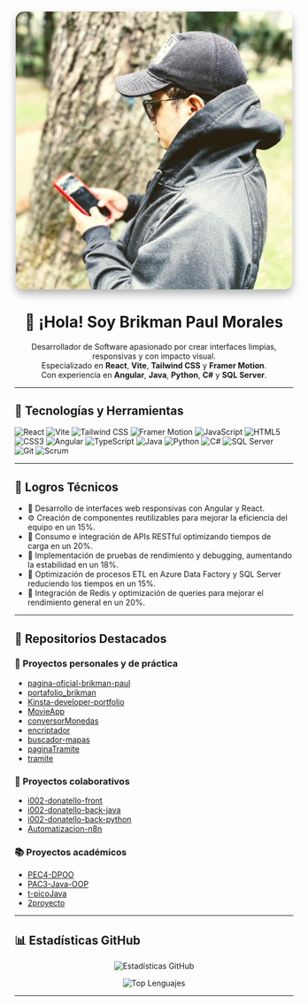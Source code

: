 <!-- Banner principal con estilo aplicado -->
<p align="center">
  <img 
    src="https://github.com/BrikmanP/BrikmanP/blob/main/image.png?raw=true" 
    alt="Bienvenida" 
    width="500" 
    style="border-radius: 15px; box-shadow: 0 8px 15px rgba(0,0,0,0.3); filter: brightness(1.05) contrast(1.1);"
  />
</p>

<h1 align="center">👋 ¡Hola! Soy Brikman Paul Morales</h1>
<p align="center">
  Desarrollador de Software apasionado por crear interfaces limpias, responsivas y con impacto visual.<br />
  Especializado en <strong>React</strong>, <strong>Vite</strong>, <strong>Tailwind CSS</strong> y <strong>Framer Motion</strong>.<br />
  Con experiencia en <strong>Angular</strong>, <strong>Java</strong>, <strong>Python</strong>, <strong>C#</strong> y <strong>SQL Server</strong>.
</p>

---

## 🚀 Tecnologías y Herramientas

![React](https://img.shields.io/badge/-React-61DAFB?style=flat-square&logo=react&logoColor=black)
![Vite](https://img.shields.io/badge/-Vite-646CFF?style=flat-square&logo=vite&logoColor=white)
![Tailwind CSS](https://img.shields.io/badge/-TailwindCSS-38B2AC?style=flat-square&logo=tailwind-css&logoColor=white)
![Framer Motion](https://img.shields.io/badge/-Framer%20Motion-000000?style=flat-square&logo=framer&logoColor=white)
![JavaScript](https://img.shields.io/badge/-JavaScript-F7DF1E?style=flat-square&logo=javascript&logoColor=black)
![HTML5](https://img.shields.io/badge/-HTML5-E34F26?style=flat-square&logo=html5&logoColor=white)
![CSS3](https://img.shields.io/badge/-CSS3-1572B6?style=flat-square&logo=css3&logoColor=white)
![Angular](https://img.shields.io/badge/-Angular-DD0031?style=flat-square&logo=angular&logoColor=white)
![TypeScript](https://img.shields.io/badge/-TypeScript-3178C6?style=flat-square&logo=typescript&logoColor=white)
![Java](https://img.shields.io/badge/-Java-007396?style=flat-square&logo=java&logoColor=white)
![Python](https://img.shields.io/badge/-Python-3776AB?style=flat-square&logo=python&logoColor=white)
![C#](https://img.shields.io/badge/-C%23-239120?style=flat-square&logo=c-sharp&logoColor=white)
![SQL Server](https://img.shields.io/badge/-SQL%20Server-CC2927?style=flat-square&logo=microsoft-sql-server&logoColor=white)
![Git](https://img.shields.io/badge/-Git-F05032?style=flat-square&logo=git&logoColor=white)
![Scrum](https://img.shields.io/badge/-Scrum-6DB33F?style=flat-square)

---

## 🧠 Logros Técnicos

- 🔧 Desarrollo de interfaces web responsivas con Angular y React.
- ⚙️ Creación de componentes reutilizables para mejorar la eficiencia del equipo en un 15%.
- 📡 Consumo e integración de APIs RESTful optimizando tiempos de carga en un 20%.
- 🔄 Implementación de pruebas de rendimiento y debugging, aumentando la estabilidad en un 18%.
- 💾 Optimización de procesos ETL en Azure Data Factory y SQL Server reduciendo los tiempos en un 15%.
- 🧠 Integración de Redis y optimización de queries para mejorar el rendimiento general en un 20%.

---

## 📂 Repositorios Destacados

### 📌 Proyectos personales y de práctica

- [pagina-oficial-brikman-paul](https://github.com/BrikmanP/pagina-oficial-brikman-paul)
- [portafolio_brikman](https://github.com/BrikmanP/portafolio_brikman)
- [Kinsta-developer-portfolio](https://github.com/BrikmanP/Kinsta-developer-portfolio)
- [MovieApp](https://github.com/BrikmanP/MovieApp)
- [conversorMonedas](https://github.com/BrikmanP/conversorMonedas)
- [encriptador](https://github.com/BrikmanP/encriptador)
- [buscador-mapas](https://github.com/BrikmanP/buscador-mapas)
- [paginaTramite](https://github.com/BrikmanP/paginaTramite)
- [tramite](https://github.com/BrikmanP/tramite)

### 💼 Proyectos colaborativos

- [i002-donatello-front](https://github.com/IgrowkerTraining/i002-donatello-front)
- [i002-donatello-back-java](https://github.com/IgrowkerTraining/i002-donatello-back-java)
- [i002-donatello-back-python](https://github.com/IgrowkerTraining/i002-donatello-back-python)
- [Automatizacion-n8n](https://github.com/BrikmanP/Automatizacion-n8n)

### 📚 Proyectos académicos

- [PEC4-DPOO](https://github.com/BrikmanP/PEC4-DPOO)
- [PAC3-Java-OOP](https://github.com/BrikmanP/PAC3-Java-OOP)
- [t-picoJava](https://github.com/BrikmanP/t-picoJava)
- [2proyecto](https://github.com/BrikmanP/2proyecto)

---

## 📊 Estadísticas GitHub

<p align="center">
  <img src="https://github-readme-stats.vercel.app/api?username=BrikmanP&show_icons=true&theme=tokyonight&count_private=true&hide_rank=true&hide_title=true&line_height=28&icon_color=61dafb" alt="Estadísticas GitHub" width="500" />
</p>

<p align="center">
  <img src="https://github-readme-stats.vercel.app/api/top-langs/?username=BrikmanP&layout=compact&langs_count=6&theme=tokyonight&hide_title=true" alt="Top Lenguajes" width="350" />
</p>

---
